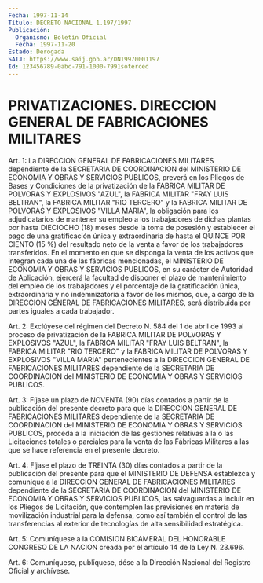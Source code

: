 ```yaml
---
Fecha: 1997-11-14
Título: DECRETO NACIONAL 1.197/1997
Publicación:
  Organismo: Boletín Oficial
  Fecha: 1997-11-20
Estado: Derogada
SAIJ: https://www.saij.gob.ar/DN19970001197
Id: 123456789-0abc-791-1000-7991soterced
---
```

# PRIVATIZACIONES. DIRECCION GENERAL DE FABRICACIONES MILITARES

<a id="1"></a>
Art. 1: La  DIRECCION  GENERAL  DE  FABRICACIONES MILITARES dependiente  de  la SECRETARIA DE COORDINACION  del  MINISTERIO  DE ECONOMIA Y OBRAS Y  SERVICIOS  PUBLICOS,  preverá en los Pliegos de Bases y Condiciones de la privatización de  la  FABRICA  MILITAR DE POLVORAS  Y  EXPLOSIVOS  "AZUL",  la  FABRICA  MILITAR  "FRAY  LUIS BELTRAN", la FABRICA MILITAR "RIO TERCERO" y la FABRICA MILITAR  DE POLVORAS  Y  EXPLOSIVOS  "VILLA  MARIA",  la  obligación  para  los adjudicatarios  de  mantener su empleo a los trabajadores de dichas plantas por hasta DIECIOCHO  (18) meses desde la toma de posesión y establecer el pago de una gratificación  única  y extraordinaria de hasta el QUINCE POR CIENTO (15 %) del resultado neto  de la venta a favor  de  los trabajadores transferidos. En el momento en  que  se disponga la  venta  de  los  activos  que  integran cada una de las fábricas mencionadas, el MINISTERIO DE ECONOMIA Y OBRAS Y SERVICIOS PUBLICOS,  en su carácter de Autoridad de Aplicación,  ejercerá  la facultad de  disponer  el  plazo de mantenimiento del empleo de los trabajadores y el porcentaje de la gratificación única, extraordinaria y no indemnizatoria  a  favor  de los mismos, que, a cargo  de  la  DIRECCION GENERAL DE FABRICACIONES  MILITARES,  será distribuida por partes iguales a cada trabajador.

<a id="2"></a>
Art. 2: Exclúyese del régimen del Decreto N. 584 del 1 de abril de 1993 al proceso de privatización  de la FABRICA MILITAR DE POLVORAS Y EXPLOSIVOS "AZUL", la FABRICA MILITAR  "FRAY  LUIS  BELTRAN",  la FABRICA  MILITAR  "RIO  TERCERO" y la FABRICA MILITAR DE POLVORAS Y EXPLOSIVOS "VILLA MARIA"  pertenecientes  a la DIRECCION GENERAL DE FABRICACIONES MILITARES dependiente de la SECRETARIA DE COORDINACION  del  MINISTERIO  DE  ECONOMIA  Y  OBRAS  Y  SERVICIOS PUBLICOS.

<a id="3"></a>
Art. 3: Fíjase un plazo de NOVENTA (90) días contados  a partir de la  publicación del presente decreto para que la DIRECCION  GENERAL DE  FABRICACIONES    MILITARES  dependiente  de  la  SECRETARIA  DE COORDINACION  del  MINISTERIO  DE  ECONOMIA  Y  OBRAS  Y  SERVICIOS PUBLICOS, proceda a la iniciación de las gestiones relativas a la o las Licitaciones totales  o parciales para la venta de las Fábricas Militares  a las que se hace  referencia  en  el  presente  decreto.

<a id="4"></a>
Art. 4: Fíjase  el plazo de TREINTA (30) días contados a partir de la publicación del  presente  para  que  el  MINISTERIO  DE DEFENSA establezca  y  comunique  a  la  DIRECCION GENERAL DE FABRICACIONES MILITARES  dependiente  de  la  SECRETARIA    DE  COORDINACION  del MINISTERIO DE ECONOMIA Y OBRAS Y SERVICIOS PUBLICOS, las salvaguardas a incluir en los Pliegos de Licitación, que contemplen las  previsiones  en  materia  de movilización industrial  para  la defensa,  como  así también el control  de  las  transferencias  al exterior  de  tecnologías   de  alta  sensibilidad  estratégica.

<a id="5"></a>
Art. 5: Comuníquese a la COMISION BICAMERAL DEL HONORABLE CONGRESO DE  LA  NACION  creada  por el artículo  14  de  la  Ley N. 23.696.

<a id="6"></a>
Art. 6: Comuníquese, publíquese, dése a la Dirección Nacional del Registro Oficial y archívese.